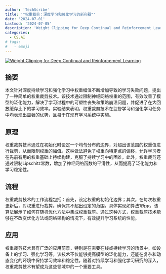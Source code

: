 ```yaml
---
author: 'TechScribe'
title: '"权重裁剪：深度学习和强化学习的新利器"'
date: '2024-07-01'
Lastmod: '2024-07-05'
description: 'Weight Clipping for Deep Continual and Reinforcement Learning'
categories:
  - CS.AI
# tags:
#   - emoji
---
```


[![Weight Clipping for Deep Continual and Reinforcement Learning](https://arxiv-research-1301205113.cos.ap-guangzhou.myqcloud.com/images/2407.01704v1.pdf_0.jpg)](https://arxiv.org/abs/2407.01704v1)

## 摘要

本文针对深度持续学习和强化学习中权重幅值不断增加导致的学习失败问题，提出了一种简单的权重裁剪技术。该技术通过限制神经网络权重的范围，有效改善了模型的泛化能力，解决了学习过程中的可塑性丧失和策略崩溃问题，并促进了在大回放缓存比下的学习效率。实验结果表明，权重裁剪技术在监督学习和强化学习任务中均表现出显著的优势，且易于在现有学习系统中实施。<!--more-->

## 原理

权重裁剪技术通过在初始化时设定一个均匀分布的边界，对超出该范围的权重值进行裁剪，从而限制权重的幅值。这种做法避免了权重向特定点的偏移，允许学习者在先前有用的权重基础上持续构建，克服了持续学习中的困难。此外，权重裁剪还通过限制Lipschitz常数，增加了神经网络函数的平滑性，从而提高了泛化能力和学习稳定性。

## 流程

权重裁剪技术的工作流程包括：首先，设定权重的初始化边界；其次，在每次权重更新后，对权重进行裁剪，确保其不超出设定的范围。具体实现如算法1所示，该算法展示了如何在随机优化方法中集成权重裁剪。通过这种方式，权重裁剪技术能够在不改变优化方法或网络架构的情况下，有效提升学习系统的性能。

## 应用

权重裁剪技术具有广泛的应用前景，特别是在需要在线或持续学习的场景中，如设备上的学习、强化学习等。该技术不仅能够提高模型的泛化能力，还能在复杂和动态变化的环境中保持学习效率和稳定性。随着对持续学习和强化学习研究的深入，权重裁剪技术有望成为这些领域中的一个重要工具。